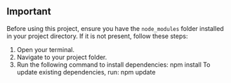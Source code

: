 ## Important

Before using this project, ensure you have the `node_modules` folder installed in your project directory. If it is not present, follow these steps:

1. Open your terminal.
2. Navigate to your project folder.
3. Run the following command to install dependencies:
   npm install
To update existing dependencies, run:
npm update
